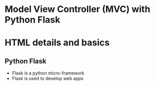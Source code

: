 # Model View Controller (MVC) with Python Flask
# HTML details and basics

## Python Flask
- Flask is a python micro-framework
- Flask is used to develop web apps